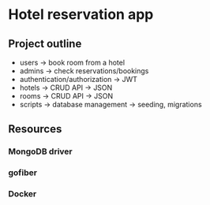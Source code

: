 # Hotel reservation app

## Project outline

- users -> book room from a hotel
- admins -> check reservations/bookings
- authentication/authorization -> JWT
- hotels -> CRUD API -> JSON
- rooms -> CRUD API -> JSON
- scripts -> database management -> seeding, migrations

## Resources

### MongoDB driver

### gofiber

### Docker
